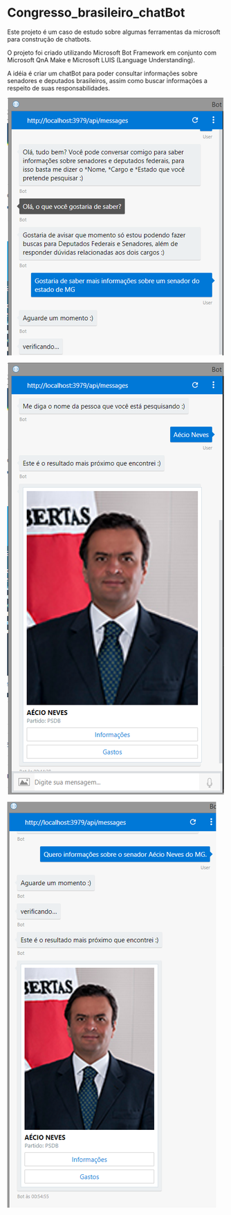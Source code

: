 # Congresso_brasileiro_chatBot

Este projeto é um caso de estudo sobre algumas ferramentas da microsoft para construção de chatbots.

O projeto foi criado utilizando Microsoft Bot Framework em conjunto com Microsoft QnA Make e Microsoft LUIS (Language Understanding).

A idéia é criar um chatBot para poder consultar informações sobre senadores e deputados brasileiros, assim como buscar informações a respeito de suas responsabilidades.

![alt text](https://github.com/brunoadamalves/Congresso_brasileiro_chatBot/blob/master/Images/cap.PNG)

![alt text](https://github.com/brunoadamalves/Congresso_brasileiro_chatBot/blob/master/Images/cap2.PNG)

![alt text](https://github.com/brunoadamalves/Congresso_brasileiro_chatBot/blob/master/Images/Cap%203.PNG)
